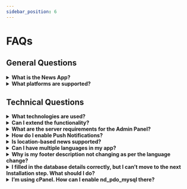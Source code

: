 ```yaml
---
sidebar_position: 6
---
```


# FAQs

## General Questions

<details>
<summary><b>What is the News App?</b></summary>

The News App is a comprehensive solution for news content management, delivery, and consumption across mobile and web platforms.

</details>

<details>
<summary><b>What platforms are supported?</b></summary>

The News App supports Android, iOS, and web platforms.

</details>

## Technical Questions

<details>
<summary><b>What technologies are used?</b></summary>

- Admin Panel: Laravel, PHP, MySQL
- Mobile App: Flutter
- Web: React.js
</details>

<details>
<summary><b>Can I extend the functionality?</b></summary>

Yes, the News App is designed to be extendable and customizable.

</details>

<details>
<summary><b>What are the server requirements for the Admin Panel?</b></summary>

PHP Version >= 8.2 is required.

</details>

<details>
<summary><b>How do I enable Push Notifications?</b></summary>

You need to set up Firebase for your project and configure the credentials in the Admin Panel under System Settings > Firebase Configurations.

</details>

<details>
<summary><b>Is location-based news supported?</b></summary>

Yes, you can enable location settings in the app and set a radius (in KM) to show news relevant to users' locations.

</details>

<details>
<summary><b>Can I have multiple languages in my app?</b></summary>

Yes, you can add multiple languages through the Admin Panel with flags, display names, and language JSON files.

</details>

<details>
<summary><b>Why is my footer description not changing as per the language change?</b></summary>

This issue occurs because the Gemini API key has not been added. The footer description changes according to the selected language using Gemini. Please add your Gemini API key first and then check again.

</details>
<details>
<summary><b>I filled in the database details correctly, but I can’t move to the next Installation step. What should I do?</b></summary>

If your host, database port, database name, username, password, and prefix are correct but the installer doesn’t proceed, make sure the PHP extension nd_pdo_mysql is enabled for the PHP version running your Admin Panel.
</details>
<details>
<summary><b>I’m using cPanel. How can I enable nd_pdo_mysql there?</b></summary>

1. Login to cPanel.

2. Go to Select PHP Version / PHP Extensions.

3. Select Your PHP Version & Enable nd_pdo_mysql by ticking the checkbox.

4. Save and restart.
</details>
